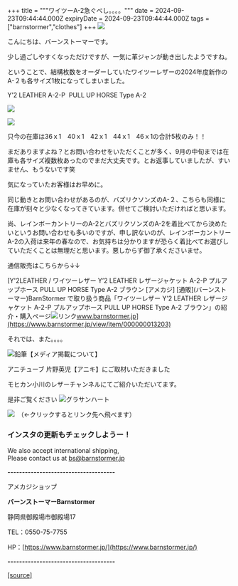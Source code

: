 +++
title = """ワイツーA-2急ぐべし。。。。"""
date = 2024-09-23T09:44:44.000Z
expiryDate = 2024-09-23T09:44:44.000Z
tags = ["barnstormer","clothes"]
+++
[![](https://stat.ameba.jp/user_images/20231023/16/barnstormer-go/b2/03/p/o0420015015354743273.png)](https://ameblo.jp/barnstormer-go/entry-12825670498.html)

こんにちは、バーンストーマーです。

少し過ごしやすくなっただけですが、一気に革ジャンが動き出したようですね。

ということで、結構枚数をオーダーしていたワイツーレザーの2024年度新作のA-２も各サイズ1枚になってしまいました。

Y’2 LEATHER A-2-P  PULL UP HORSE Type A-2

[![](https://stat.ameba.jp/user_images/20240923/18/barnstormer-go/53/c5/j/o0466070015489761054.jpg)](https://stat.ameba.jp/user_images/20240923/18/barnstormer-go/53/c5/j/o0466070015489761054.jpg)

[![](https://stat.ameba.jp/user_images/20240923/18/barnstormer-go/92/1e/j/o0466070015489761056.jpg)](https://stat.ameba.jp/user_images/20240923/18/barnstormer-go/92/1e/j/o0466070015489761056.jpg)

只今の在庫は36ｘ1　40ｘ1　42ｘ1　44ｘ1　46ｘ1の合計5枚のみ！！

まだありますよね？とお問い合わせをいただくことが多く、9月の中旬までは在庫も各サイズ複数枚あったのでまだ大丈夫です。とお返事していましたが、すいません、もうないです笑

気になっていたお客様はお早めに。

同じ動きとお問い合わせがあるのが、バズリクソンズのA-２、こちらも同様に在庫が刻々と少なくなってきています。併せてご検討いただければと思います。

尚、レインボーカントリーのA-2とバズリクソンズのA-2を着比べてから決めたいというお問い合わせも多いのですが、申し訳ないのが、レインボーカントリーA-2の入荷は来年の春なので、お気持ちは分かりますが恐らく着比べてお選びしていただくことは無理だと思います。悪しからず御了承くださいませ。

通信販売はこちらから↓↓

[Y'2LEATHER / ワイツーレザー Y’2 LEATHER レザージャケット A-2-P プルアップホース PULL UP HORSE Type A-2 ブラウン \[アメカジ\] \[通販\](バーンストーマー)BarnStormer で取り扱う商品「ワイツーレザー Y’2 LEATHER レザージャケット A-2-P プルアップホース PULL UP HORSE Type A-2 ブラウン」の紹介・購入ページ![リンク](https://c.stat100.ameba.jp/ameblo/symbols/v3.20.0/svg/gray/editor_link.svg)www.barnstormer.jp](https://www.barnstormer.jp/view/item/000000013203)

それでは、また。。。。

![鉛筆](https://stat100.ameba.jp/blog/ucs/img/char/char3/519.png)【メディア掲載について】

アニチューブ 片野英児【アニキ】にご取材いただきました

モヒカン小川のレザーチャンネルにてご紹介いただいてます。

是非ご覧ください ![グラサンハート](https://stat100.ameba.jp/blog/ucs/img/char/char3/148.png)

[![](https://stat.ameba.jp/user_images/20230412/16/barnstormer-go/6a/23/p/o0108010815269242493.png)](https://www.instagram.com/barnstormer_daily/)　（←クリックするとリンク先へ飛べます）

### インスタの更新もチェックしようー！

We also accept international shipping,  
Please contact us at bs@barnstormer.jp

**\-------------------------------------**

アメカジショップ

**バーンストーマーBarnstormer**

静岡県御殿場市御殿場17

TEL：0550-75-7755

HP：[https://www.barnstormer.jp/](https://www.barnstormer.jp/)

**\-------------------------------------**

[[source]](https://ameblo.jp/barnstormer-go/entry-12868653273.html)
